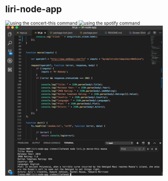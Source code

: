 # liri-node-app

![using the concert-this command](liri-node-app/concert.png)
![using the spotify command](liri-node-app/spotify.png)
![using the movie command](https://github.com/ivillafanesanz/liri-node-app/blob/master/movie.png)
